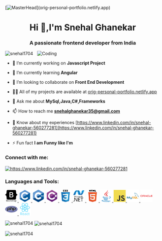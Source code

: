[![MasterHead]("https://media.licdn.com/dms/image/D4D16AQEnLvc1wYOZwg/profile-displaybackgroundimage-shrink_350_1400/0/1692518060469?e=1698278400&v=beta&t=jr8wUhLMiWBwWghegHhJSXZspywBV-v_c07xNGb9EJs")](orig-personal-portfolio.netlify.app)
<h1 align="center">Hi 👋,I'm Snehal Ghanekar </h1>
<h3 align="center">A passionate frontend developer from India</h3>
<img align="right" alt="Coding" width="400" src="https://user-images.githubusercontent.com/74038190/221352975-94759904-aa4c-4032-a8ab-b546efb9c478.gif"

<p align="left"> <img src="https://komarev.com/ghpvc/?username=snehal1704&label=Profile%20views&color=0e75b6&style=flat" alt="snehal1704" /> </p>

- 🔭 I’m currently working on **Javascript Project**

- 🌱 I’m currently learning **Angular**

- 👯 I’m looking to collaborate on **Front End Development**

- 👨‍💻 All of my projects are available at [orig-personal-portfolio.netlify.app](orig-personal-portfolio.netlify.app)

- 💬 Ask me about **MySql,Java,C#,Frameworks**

- 📫 How to reach me **snehalghanekar35@gmail.com**

- 📄 Know about my experiences [https://www.linkedin.com/in/snehal-ghanekar-560277281](https://www.linkedin.com/in/snehal-ghanekar-560277281)

- ⚡ Fun fact **I am Funny like I'm**

<h3 align="left">Connect with me:</h3>
<p align="left">
<a href="https://linkedin.com/in/https://www.linkedin.com/in/snehal-ghanekar-560277281" target="blank"><img align="center" src="https://raw.githubusercontent.com/rahuldkjain/github-profile-readme-generator/master/src/images/icons/Social/linked-in-alt.svg" alt="https://www.linkedin.com/in/snehal-ghanekar-560277281" height="30" width="40" /></a>
</p>

<h3 align="left">Languages and Tools:</h3>
<p align="left"> <a href="https://getbootstrap.com" target="_blank" rel="noreferrer"> <img src="https://raw.githubusercontent.com/devicons/devicon/master/icons/bootstrap/bootstrap-plain-wordmark.svg" alt="bootstrap" width="40" height="40"/> </a> <a href="https://www.cprogramming.com/" target="_blank" rel="noreferrer"> <img src="https://raw.githubusercontent.com/devicons/devicon/master/icons/c/c-original.svg" alt="c" width="40" height="40"/> </a> <a href="https://www.w3schools.com/cpp/" target="_blank" rel="noreferrer"> <img src="https://raw.githubusercontent.com/devicons/devicon/master/icons/cplusplus/cplusplus-original.svg" alt="cplusplus" width="40" height="40"/> </a> <a href="https://www.w3schools.com/cs/" target="_blank" rel="noreferrer"> <img src="https://raw.githubusercontent.com/devicons/devicon/master/icons/csharp/csharp-original.svg" alt="csharp" width="40" height="40"/> </a> <a href="https://www.w3schools.com/css/" target="_blank" rel="noreferrer"> <img src="https://raw.githubusercontent.com/devicons/devicon/master/icons/css3/css3-original-wordmark.svg" alt="css3" width="40" height="40"/> </a> <a href="https://dotnet.microsoft.com/" target="_blank" rel="noreferrer"> <img src="https://raw.githubusercontent.com/devicons/devicon/master/icons/dot-net/dot-net-original-wordmark.svg" alt="dotnet" width="40" height="40"/> </a> <a href="https://www.w3.org/html/" target="_blank" rel="noreferrer"> <img src="https://raw.githubusercontent.com/devicons/devicon/master/icons/html5/html5-original-wordmark.svg" alt="html5" width="40" height="40"/> </a> <a href="https://www.java.com" target="_blank" rel="noreferrer"> <img src="https://raw.githubusercontent.com/devicons/devicon/master/icons/java/java-original.svg" alt="java" width="40" height="40"/> </a> <a href="https://developer.mozilla.org/en-US/docs/Web/JavaScript" target="_blank" rel="noreferrer"> <img src="https://raw.githubusercontent.com/devicons/devicon/master/icons/javascript/javascript-original.svg" alt="javascript" width="40" height="40"/> </a> <a href="https://www.mysql.com/" target="_blank" rel="noreferrer"> <img src="https://raw.githubusercontent.com/devicons/devicon/master/icons/mysql/mysql-original-wordmark.svg" alt="mysql" width="40" height="40"/> </a> <a href="https://www.oracle.com/" target="_blank" rel="noreferrer"> <img src="https://raw.githubusercontent.com/devicons/devicon/master/icons/oracle/oracle-original.svg" alt="oracle" width="40" height="40"/> </a> <a href="https://www.php.net" target="_blank" rel="noreferrer"> <img src="https://raw.githubusercontent.com/devicons/devicon/master/icons/php/php-original.svg" alt="php" width="40" height="40"/> </a> <a href="https://reactjs.org/" target="_blank" rel="noreferrer"> <img src="https://raw.githubusercontent.com/devicons/devicon/master/icons/react/react-original-wordmark.svg" alt="react" width="40" height="40"/> </a> </p>

<p><img align="left" src="https://github-readme-stats.vercel.app/api/top-langs?username=snehal1704&show_icons=true&locale=en&layout=compact" alt="snehal1704" /></p>

<p>&nbsp;<img align="center" src="https://github-readme-stats.vercel.app/api?username=snehal1704&show_icons=true&locale=en" alt="snehal1704" /></p>

<p><img align="center" src="https://github-readme-streak-stats.herokuapp.com/?user=snehal1704&" alt="snehal1704" /></p>

